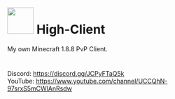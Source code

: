 # <img src="https://i.ibb.co/h7jXpjR/High-Client-Logo-1.png" width=60px> High-Client
My own Minecraft 1.8.8 PvP Client.
#
Discord: https://discord.gg/JCPyFTaQ5k
<br>
YouTube: https://www.youtube.com/channel/UCCQhN-97srxS5mCWlAnRsdw
